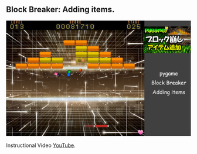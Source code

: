 ## Block Breaker: Adding items. 

<p align="center">
  <img src="res/image.png"/>
</p>

Instructional Video [YouTube](https://youtu.be/Lj6FVh4LJZs).